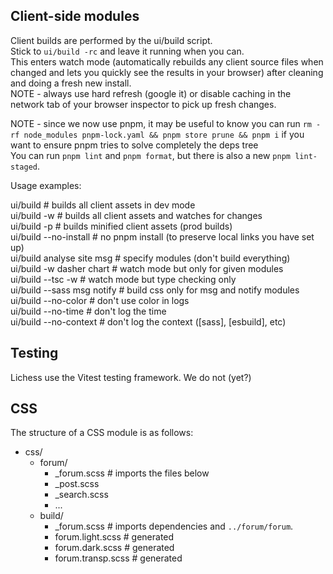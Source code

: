 ## Client-side modules

Client builds are performed by the ui/build script.\
Stick to `ui/build -rc` and leave it running when you can.\
This enters watch mode (automatically rebuilds any client source files when changed and lets you quickly see the results in your browser) after cleaning and doing a fresh new install.\
NOTE - always use hard refresh (google it) or disable caching in the network tab of your browser inspector to pick up fresh changes.

NOTE - since we now use pnpm, it may be useful to know you can run `rm -rf node_modules pnpm-lock.yaml && pnpm store prune && pnpm i` if you want to ensure pnpm tries to solve completely the deps tree\
You can run `pnpm lint` and `pnpm format`, but there is also a new `pnpm lint-staged`.

Usage examples:

ui/build # builds all client assets in dev mode\
ui/build -w # builds all client assets and watches for changes\
ui/build -p # builds minified client assets (prod builds)\
ui/build --no-install # no pnpm install (to preserve local links you have set up)\
ui/build analyse site msg # specify modules (don't build everything)\
ui/build -w dasher chart # watch mode but only for given modules\
ui/build --tsc -w # watch mode but type checking only\
ui/build --sass msg notify # build css only for msg and notify modules\
ui/build --no-color # don't use color in logs\
ui/build --no-time # don't log the time\
ui/build --no-context # don't log the context ([sass], [esbuild], etc)

## Testing

Lichess use the Vitest testing framework.
We do not (yet?)

## CSS

The structure of a CSS module is as follows:

- css/
  - forum/
    - \_forum.scss # imports the files below
    - \_post.scss
    - \_search.scss
    - ...
  - build/
    - \_forum.scss # imports dependencies and `../forum/forum`.
    - forum.light.scss # generated
    - forum.dark.scss # generated
    - forum.transp.scss # generated
